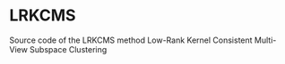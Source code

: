 # LRKCMS

Source code of the LRKCMS method
Low-Rank Kernel Consistent Multi-View Subspace Clustering
